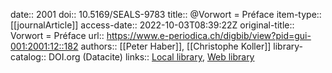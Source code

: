 date:: 2001
doi:: 10.5169/SEALS-9783
title:: @Vorwort = Préface
item-type:: [[journalArticle]]
access-date:: 2022-10-03T08:39:22Z
original-title:: Vorwort = Préface
url:: https://www.e-periodica.ch/digbib/view?pid=gui-001:2001:12::182
authors:: [[Peter Haber]], [[Christophe Koller]]
library-catalog:: DOI.org (Datacite)
links:: [Local library](zotero://select/groups/2386895/items/VCXMNQ4A), [Web library](https://www.zotero.org/groups/2386895/items/VCXMNQ4A)
